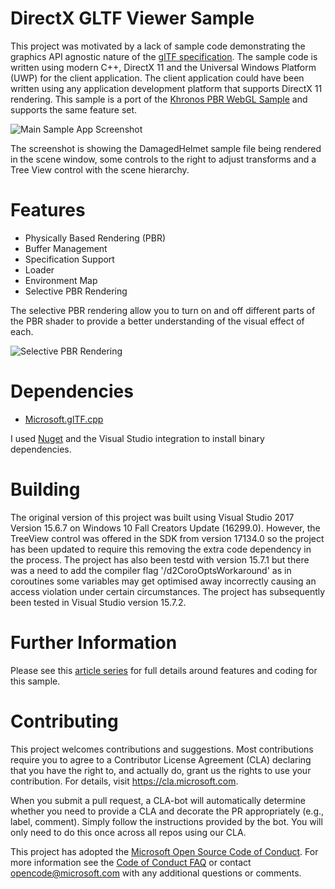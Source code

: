 # DirectX GLTF Viewer Sample
This project was motivated by a lack of sample code demonstrating the graphics API agnostic nature of the [glTF specification](https://www.google.com). The sample code is written using modern C++, DirectX 11 and the Universal Windows Platform (UWP) for the client application. The client application could have been written using any application development platform that supports DirectX 11 rendering. This sample is a port of the [Khronos PBR WebGL Sample](https://github.com/KhronosGroup/glTF-WebGL-PBR) and supports the same feature set.

![Main Sample App Screenshot](https://raw.github.com/peted70/dx-gltf-viewer/master/img/screenshot1.PNG)

The screenshot is showing the DamagedHelmet sample file  being rendered in the scene window, some controls to the right to adjust transforms and a Tree View control with the scene hierarchy.

# Features

* Physically Based Rendering (PBR)
* Buffer Management
* Specification Support
* Loader
* Environment Map
* Selective PBR Rendering

The selective PBR rendering allow you to turn on and off different parts of the PBR shader to provide a better understanding of the visual effect of each.

![Selective PBR Rendering](https://raw.github.com/peted70/dx-gltf-viewer/master/img/selective-rendering.png)

# Dependencies
* [Microsoft.glTF.cpp](https://www.nuget.org/packages/Microsoft.glTF.CPP/)

I used [Nuget](https://www.nuget.org/) and the Visual Studio integration to install binary dependencies.

# Building
The original version of this project was built using Visual Studio 2017 Version 15.6.7 on Windows 10 Fall Creators Update (16299.0). However, the TreeView control was offered in the SDK from version 17134.0 so the project has been updated to require this removing the extra code dependency in the process. The project has also been testd with version 15.7.1 but there was a need to add the compiler flag '/d2CoroOptsWorkaround' as in coroutines some variables may get optimised away incorrectly causing an access violation under certain circumstances. The project has subsequently been tested in Visual Studio version 15.7.2.

# Further Information
Please see this [article series](http://peted.azurewebsites.net/gltf-directx/) for full details around features and coding for this sample.

# Contributing

This project welcomes contributions and suggestions.  Most contributions require you to agree to a
Contributor License Agreement (CLA) declaring that you have the right to, and actually do, grant us
the rights to use your contribution. For details, visit https://cla.microsoft.com.

When you submit a pull request, a CLA-bot will automatically determine whether you need to provide
a CLA and decorate the PR appropriately (e.g., label, comment). Simply follow the instructions
provided by the bot. You will only need to do this once across all repos using our CLA.

This project has adopted the [Microsoft Open Source Code of Conduct](https://opensource.microsoft.com/codeofconduct/).
For more information see the [Code of Conduct FAQ](https://opensource.microsoft.com/codeofconduct/faq/) or
contact [opencode@microsoft.com](mailto:opencode@microsoft.com) with any additional questions or comments.
